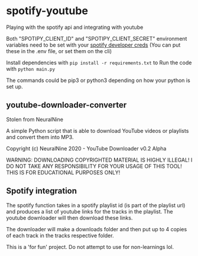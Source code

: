 # spotify-youtube
Playing with the spotify api and integrating with youtube

Both "SPOTIPY_CLIENT_ID" and "SPOTIPY_CLIENT_SECRET" environment variables need to be set with your [spotify developer creds](https://developer.spotify.com/dashboard/login) (You can put these in the .env file, or set them on the cli)

Install dependencies with `pip install -r requirements.txt` to 
Run the code with `python main.py`

The commands could be pip3 or python3 depending on how your python is set up.
## youtube-downloader-converter
Stolen from NeuralNine

A simple Python script that is able to download YouTube videos or playlists and convert them into MP3.

Copyright (c) NeuralNine 2020 - YouTube Downloader v0.2 Alpha

WARNING: DOWNLOADING COPYRIGHTED MATERIAL IS HIGHLY ILLEGAL!
I DO NOT TAKE ANY RESPONSIBILITY FOR YOUR USAGE OF THIS TOOL!
THIS IS FOR EDUCATIONAL PURPOSES ONLY!


## Spotify integration
The spotify function takes in a spotify playlist id (is part of the playlist url) and produces a list of youtube links for the tracks in the playlist.
The youtube downloader will then download these links.

The downloader will make a downloads folder and then put up to 4 copies of each track in the tracks respective folder.

This is a 'for fun' project. Do not attempt to use for non-learnings lol.
